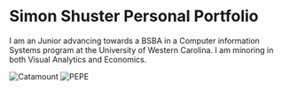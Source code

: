 # Simon Shuster Personal Portfolio


I am an Junior advancing towards a BSBA in a Computer information Systems program at the University of Western Carolina.
I am minoring in both Visual Analytics and Economics.




![Catamount](https://a3.espncdn.com/combiner/i?img=%2Fi%2Fteamlogos%2Fncaa%2F500%2F2717.png) 
![PEPE](https://user-images.githubusercontent.com/96630232/147797701-2057b23a-b139-4698-8543-717dccd2a67b.png)
